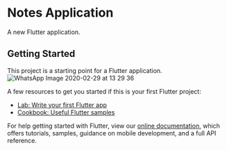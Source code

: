 # Notes Application

A new Flutter application.

## Getting Started

This project is a starting point for a Flutter application.
![WhatsApp Image 2020-02-29 at 13 29 36](https://user-images.githubusercontent.com/61597430/75603767-a59a5b80-5af7-11ea-8f12-33767b78c632.jpeg)


A few resources to get you started if this is your first Flutter project:

- [Lab: Write your first Flutter app](https://flutter.dev/docs/get-started/codelab)
- [Cookbook: Useful Flutter samples](https://flutter.dev/docs/cookbook)

For help getting started with Flutter, view our
[online documentation](https://flutter.dev/docs), which offers tutorials,
samples, guidance on mobile development, and a full API reference.

